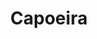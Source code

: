 ---
title: Capoeira
name: Capoeira
image: /assets/bjj.jpg
about: 'Capoeira is an Afro-Brazilian martial art that combines elements of dance, acrobatics, and music. It was developed by enslaved Africans in Brazil at the beginning of the 16th century. It is known for its acrobatic and complex maneuvers, often involving hands on the ground and inverted kicks.'
order: 4
---